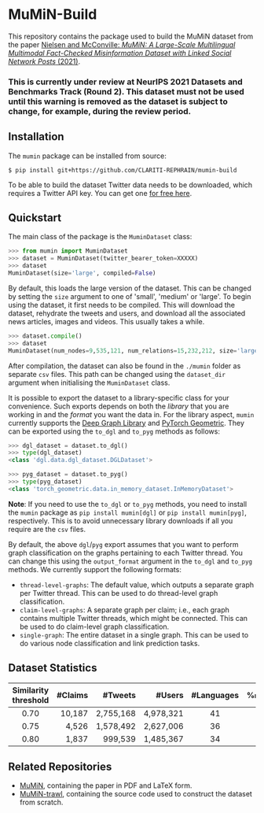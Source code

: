 # MuMiN-Build
This repository contains the package used to build the MuMiN dataset from the
paper [Nielsen and McConville: _MuMiN: A Large-Scale Multilingual Multimodal
Fact-Checked Misinformation Dataset with Linked Social Network Posts_
(2021)](https://openreview.net/forum?id=sOLdMFkQe7).

### This is currently under review at NeurIPS 2021 Datasets and Benchmarks Track (Round 2). This dataset must not be used until this warning is removed as the dataset is subject to change, for example, during the review period.

## Installation
The `mumin` package can be installed from source:
```shell
$ pip install git+https://github.com/CLARITI-REPHRAIN/mumin-build
```

To be able to build the dataset Twitter data needs to be downloaded, which
requires a Twitter API key. You can get one
[for free here](https://developer.twitter.com/en/portal/dashboard).


## Quickstart
The main class of the package is the `MuminDataset` class:
```python
>>> from mumin import MuminDataset
>>> dataset = MuminDataset(twitter_bearer_token=XXXXX)
>>> dataset
MuminDataset(size='large', compiled=False)
```

By default, this loads the large version of the dataset. This can be changed by
setting the `size` argument to one of 'small', 'medium' or 'large'. To begin
using the dataset, it first needs to be compiled. This will download the
dataset, rehydrate the tweets and users, and download all the associated news
articles, images and videos. This usually takes a while.
```python
>>> dataset.compile()
>>> dataset
MuminDataset(num_nodes=9,535,121, num_relations=15,232,212, size='large', compiled=True)
```

After compilation, the dataset can also be found in the `./mumin` folder as
separate `csv` files. This path can be changed using the `dataset_dir` argument
when initialising the `MuminDataset` class.

It is possible to export the dataset to a library-specific class for your
convenience. Such exports depends on both the _library_ that you are working in
and the _format_ you want the data in. For the library aspect, `mumin`
currently supports the [Deep Graph Library](https://www.dgl.ai/) and
[PyTorch Geometric](https://pytorch-geometric.readthedocs.io/en/latest/). They
can be exported using the `to_dgl` and `to_pyg` methods as follows:
```python
>>> dgl_dataset = dataset.to_dgl()
>>> type(dgl_dataset)
<class 'dgl.data.dgl_dataset.DGLDataset'>

>>> pyg_dataset = dataset.to_pyg()
>>> type(pyg_dataset)
<class 'torch_geometric.data.in_memory_dataset.InMemoryDataset'>
```

**Note**: If you need to use the `to_dgl` or `to_pyg` methods, you need to
install the `mumin` package as `pip install mumin[dgl]` or `pip install
mumin[pyg]`, respectively. This is to avoid unnecessary library downloads if
all you require are the `csv` files.

By default, the above `dgl`/`pyg` export assumes that you want to perform graph
classification on the graphs pertaining to each Twitter thread. You can change
this using the `output_format` argument in the `to_dgl` and `to_pyg` methods.
We currently support the following formats:
- `thread-level-graphs`: The default value, which outputs a separate graph per
  Twitter thread. This can be used to do thread-level graph classification.
- `claim-level-graphs`: A separate graph per claim; i.e., each graph contains
  multiple Twitter threads, which might be connected. This can be used to do
  claim-level graph classification.
- `single-graph`: The entire dataset in a single graph. This can be used to do
  various node classification and link prediction tasks.


## Dataset Statistics

| Similarity threshold | #Claims | #Tweets   | #Users    | #Languages | %`misinformation` |
| :---:                | ---:    | ---:      | ---:      | :---:      | :---:             |
| 0.70                 | 10,187  | 2,755,168 | 4,978,321 | 41         | 94.80%            |
| 0.75                 | 4,526   | 1,578,492 | 2,627,006 | 36         | 94.26%            |
| 0.80                 | 1,837   | 999,539   | 1,485,367 | 34         | 92.98%            |


## Related Repositories
- [MuMiN](https://github.com/CLARITI-REPHRAIN/mumin), containing the
  paper in PDF and LaTeX form.
- [MuMiN-trawl](https://github.com/CLARITI-REPHRAIN/mumin-trawl),
  containing the source code used to construct the dataset from scratch.
